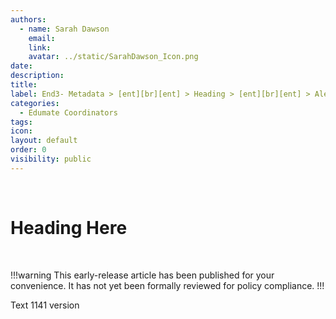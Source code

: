 ```yaml
---
authors:
  - name: Sarah Dawson
    email:
    link:
    avatar: ../static/SarahDawson_Icon.png
date:
description:
title:
label: End3- Metadata > [ent][br][ent] > Heading > [ent][br][ent] > Alert
categories:
  - Edumate Coordinators
tags:
icon:
layout: default
order: 0
visibility: public
---
```


<br>

# Heading Here

<br>

!!!warning
This early-release article has been published for your convenience. It has not yet been formally reviewed for policy compliance.
!!!

Text
1141 version